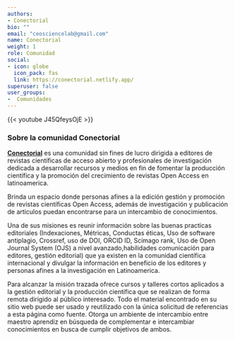 ```yaml
---
authors:
- Conectorial
bio: ""
email: "ceosciencelab@gmail.com"
name: Conectorial
weight: 1
role: Comunidad
social:
- icon: globe
  icon_pack: fas
  link: https://conectorial.netlify.app/
superuser: false
user_groups:
-  Comunidades
---
```


{{< youtube J45QfeysOjE >}} 

### Sobre la comunidad Conectorial

**[Conectorial](https://conectorial.netlify.app/)** es una comunidad sin fines de lucro dirigida a editores de revistas científicas de acceso abierto y profesionales de investigación dedicada a desarrollar recursos y medios en fin de fomentar la producción científica y la promoción del crecimiento de revistas Open Access en latinoamerica.

Brinda un espacio donde personas afines a la edición gestión y promoción de revistas científicas Open Access, además de investigación y publicación de artículos puedan encontrarse para un intercambio de conocimientos.

Una de sus misiones es reunir información sobre las buenas practicas editoriales (Indexaciones, Métricas, Conductas éticas, Uso de software antiplagio, Crossref, uso de DOI, ORCID ID, Scimago rank, Uso de Open Journal System (OJS) a nivel avanzado,habilidades comunicación para editores, gestión editorial) que ya existen en la comunidad científica internacional y divulgar la información en beneficio de los editores y personas afines a la investigación en Latinoamerica.

Para alcanzar la misión trazada ofrece cursos y talleres cortos aplicados a la gestión editorial y la producción científica que se realizan de forma remota dirigido al público interesado.
Todo el material encontrado en su sitio web puede ser usado y reutilizado con la única solicitud de referencias a esta página como fuente.
Otorga un ambiente de intercambio entre maestro aprendiz en búsqueda de complementar e intercambiar conocimientos en busca de cumplir objetivos de ambos.
